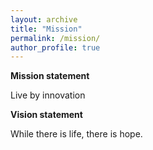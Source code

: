 ```yaml
---
layout: archive
title: "Mission"
permalink: /mission/
author_profile: true
---
```


__Mission statement__

Live by innovation

__Vision statement__

While there is life, there is hope.



